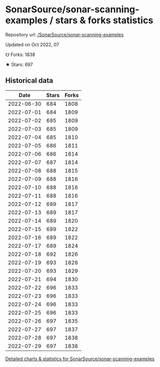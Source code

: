 # SonarSource/sonar-scanning-examples / stars & forks statistics

Repository url: [/SonarSource/sonar-scanning-examples](https://github.com/SonarSource/sonar-scanning-examples)

Updated on Oct 2022, 07

☋ Forks: 1838

★ Stars: 697

## Historical data
| Date | Stars | Forks |
|------|-------|-------|
| 2022-06-30 | 684 | 1808 | 
| 2022-07-01 | 684 | 1809 | 
| 2022-07-02 | 685 | 1809 | 
| 2022-07-03 | 685 | 1809 | 
| 2022-07-04 | 685 | 1810 | 
| 2022-07-05 | 686 | 1811 | 
| 2022-07-06 | 686 | 1814 | 
| 2022-07-07 | 687 | 1814 | 
| 2022-07-08 | 688 | 1815 | 
| 2022-07-09 | 688 | 1816 | 
| 2022-07-10 | 688 | 1816 | 
| 2022-07-11 | 688 | 1816 | 
| 2022-07-12 | 689 | 1817 | 
| 2022-07-13 | 689 | 1817 | 
| 2022-07-14 | 689 | 1820 | 
| 2022-07-15 | 689 | 1822 | 
| 2022-07-16 | 689 | 1822 | 
| 2022-07-17 | 689 | 1824 | 
| 2022-07-18 | 692 | 1826 | 
| 2022-07-19 | 693 | 1828 | 
| 2022-07-20 | 693 | 1829 | 
| 2022-07-21 | 694 | 1830 | 
| 2022-07-22 | 696 | 1833 | 
| 2022-07-23 | 696 | 1833 | 
| 2022-07-24 | 696 | 1833 | 
| 2022-07-25 | 696 | 1833 | 
| 2022-07-26 | 697 | 1835 | 
| 2022-07-27 | 697 | 1837 | 
| 2022-07-28 | 697 | 1838 | 
| 2022-07-29 | 697 | 1838 | 


[Detailed charts & statistics for SonarSource/sonar-scanning-examples](https://reviewgithub.com/rep/SonarSource/sonar-scanning-examples)
